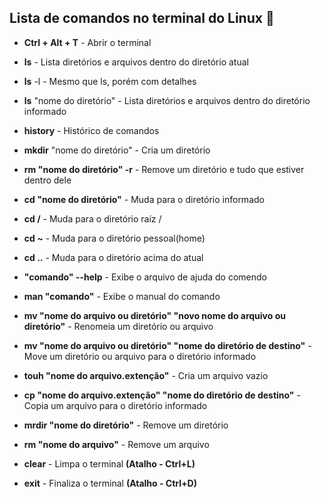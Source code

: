 ## Lista de comandos no terminal do Linux :bookmark_tabs:

 - **Ctrl + Alt + T** - Abrir o terminal

 - **ls** - Lista diretórios e arquivos dentro do diretório atual

 - **ls** -l - Mesmo que ls, porém com detalhes

 - **ls** "nome do diretório" - Lista diretórios e arquivos dentro do diretório informado

 - **history** - Histórico de comandos

 - **mkdir** "nome do diretório" - Cria um diretório

 - **rm "nome do diretório" -r** - Remove um diretório e tudo que estiver dentro dele

 - **cd "nome do diretório"** - Muda para o diretório informado

 - **cd /** - Muda para o diretório raíz /

 - **cd ~** - Muda para o diretório pessoal(home)

 - **cd ..** - Muda para o diretório acima do atual

 - **"comando" --help** - Exibe o arquivo de ajuda do comendo

 - **man "comando"** - Exibe o manual do comando

 - **mv "nome do arquivo ou diretório" "novo nome do arquivo ou diretório"** - Renomeia um diretório ou arquivo

 - **mv "nome do arquivo ou diretório" "nome do diretório de destino"** - Move um diretório ou arquivo para o diretório informado

 - **touh "nome do arquivo.extenção"** - Cria um arquivo vazio

 - **cp "nome do arquivo.extenção" "nome do diretório de destino"** - Copia um arquivo para o diretório informado

 - **mrdir "nome do diretório"** - Remove um diretório

 - **rm "nome do arquivo"** - Remove um arquivo

 - **clear** - Limpa o terminal **(Atalho - Ctrl+L)**

 - **exit** - Finaliza o terminal **(Atalho - Ctrl+D)**

   
